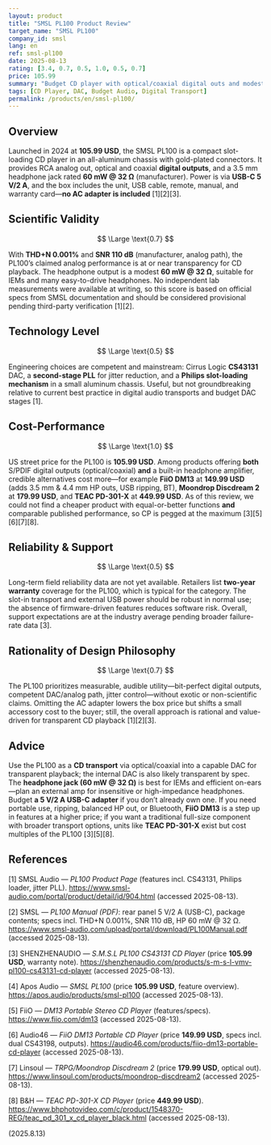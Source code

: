 ```yaml
---
layout: product
title: "SMSL PL100 Product Review"
target_name: "SMSL PL100"
company_id: smsl
lang: en
ref: smsl-pl100
date: 2025-08-13
rating: [3.4, 0.7, 0.5, 1.0, 0.5, 0.7]
price: 105.99
summary: "Budget CD player with optical/coaxial digital outs and modest 3.5 mm headphone amp; 5 V/2 A USB power (adapter not included). Manufacturer specs indicate transparent-level analog performance; unmatched price for its feature set."
tags: [CD Player, DAC, Budget Audio, Digital Transport]
permalink: /products/en/smsl-pl100/
---
```


## Overview

Launched in 2024 at **105.99 USD**, the SMSL PL100 is a compact slot-loading CD player in an all-aluminum chassis with gold-plated connectors. It provides RCA analog out, optical and coaxial **digital outputs**, and a 3.5 mm headphone jack rated **60 mW @ 32 Ω** (manufacturer). Power is via **USB-C 5 V/2 A**, and the box includes the unit, USB cable, remote, manual, and warranty card—**no AC adapter is included** [1][2][3].

## Scientific Validity

$$ \Large \text{0.7} $$

With **THD+N 0.001%** and **SNR 110 dB** (manufacturer, analog path), the PL100’s claimed analog performance is at or near transparency for CD playback. The headphone output is a modest **60 mW @ 32 Ω**, suitable for IEMs and many easy-to-drive headphones. No independent lab measurements were available at writing, so this score is based on official specs from SMSL documentation and should be considered provisional pending third-party verification [1][2].

## Technology Level

$$ \Large \text{0.5} $$

Engineering choices are competent and mainstream: Cirrus Logic **CS43131** DAC, a **second-stage PLL** for jitter reduction, and a **Philips slot-loading mechanism** in a small aluminum chassis. Useful, but not groundbreaking relative to current best practice in digital audio transports and budget DAC stages [1].

## Cost-Performance

$$ \Large \text{1.0} $$

US street price for the PL100 is **105.99 USD**. Among products offering **both** S/PDIF digital outputs (optical/coaxial) **and** a built-in headphone amplifier, credible alternatives cost more—for example **FiiO DM13** at **149.99 USD** (adds 3.5 mm & 4.4 mm HP outs, USB ripping, BT), **Moondrop Discdream 2** at **179.99 USD**, and **TEAC PD-301-X** at **449.99 USD**. As of this review, we could not find a cheaper product with equal-or-better functions **and** comparable published performance, so CP is pegged at the maximum [3][5][6][7][8].

## Reliability & Support

$$ \Large \text{0.5} $$

Long-term field reliability data are not yet available. Retailers list **two-year warranty** coverage for the PL100, which is typical for the category. The slot-in transport and external USB power should be robust in normal use; the absence of firmware-driven features reduces software risk. Overall, support expectations are at the industry average pending broader failure-rate data [3].

## Rationality of Design Philosophy

$$ \Large \text{0.7} $$

The PL100 prioritizes measurable, audible utility—bit-perfect digital outputs, competent DAC/analog path, jitter control—without exotic or non-scientific claims. Omitting the AC adapter lowers the box price but shifts a small accessory cost to the buyer; still, the overall approach is rational and value-driven for transparent CD playback [1][2][3].

## Advice

Use the PL100 as a **CD transport** via optical/coaxial into a capable DAC for transparent playback; the internal DAC is also likely transparent by spec. The **headphone jack (60 mW @ 32 Ω)** is best for IEMs and efficient on-ears—plan an external amp for insensitive or high-impedance headphones. Budget **a 5 V/2 A USB-C adapter** if you don’t already own one. If you need portable use, ripping, balanced HP out, or Bluetooth, **FiiO DM13** is a step up in features at a higher price; if you want a traditional full-size component with broader transport options, units like **TEAC PD-301-X** exist but cost multiples of the PL100 [3][5][8].

## References

[1] SMSL Audio — *PL100 Product Page* (features incl. CS43131, Philips loader, jitter PLL). https://www.smsl-audio.com/portal/product/detail/id/904.html (accessed 2025-08-13).

[2] SMSL — *PL100 Manual (PDF)*: rear panel 5 V/2 A (USB-C), package contents; specs incl. THD+N 0.001%, SNR 110 dB, HP 60 mW @ 32 Ω. https://www.smsl-audio.com/upload/portal/download/PL100Manual.pdf (accessed 2025-08-13).

[3] SHENZHENAUDIO — *S.M.S.L PL100 CS43131 CD Player* (price **105.99 USD**, warranty note). https://shenzhenaudio.com/products/s-m-s-l-vmv-pl100-cs43131-cd-player (accessed 2025-08-13).

[4] Apos Audio — *SMSL PL100* (price **105.99 USD**, feature overview). https://apos.audio/products/smsl-pl100 (accessed 2025-08-13).

[5] FiiO — *DM13 Portable Stereo CD Player* (features/specs). https://www.fiio.com/dm13 (accessed 2025-08-13).

[6] Audio46 — *FiiO DM13 Portable CD Player* (price **149.99 USD**, specs incl. dual CS43198, outputs). https://audio46.com/products/fiio-dm13-portable-cd-player (accessed 2025-08-13).

[7] Linsoul — *TRPG/Moondrop Discdream 2* (price **179.99 USD**, optical out). https://www.linsoul.com/products/moondrop-discdream2 (accessed 2025-08-13).

[8] B&H — *TEAC PD-301-X CD Player* (price **449.99 USD**). https://www.bhphotovideo.com/c/product/1548370-REG/teac_pd_301_x_cd_player_black.html (accessed 2025-08-13).

(2025.8.13)

